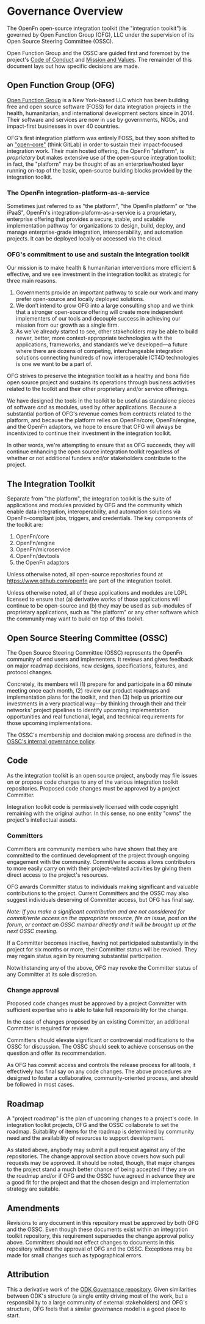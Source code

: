 # Governance Overview

The OpenFn open-source integration toolkit (the "integration toolkit") is
governed by Open Function Group (OFG), LLC under the supervision of its Open
Source Steering Committee (OSSC).

Open Function Group and the OSSC are guided first and foremost by the project's
[Code of Conduct](CODE-OF-CONDUCT.md) and
[Mission and Values](MISSION-AND-VALUES.md). The remainder of this document lays
out how specific decisions are made.

## Open Function Group (OFG)

[Open Function Group](https://www.openfn.org) is a New York-based LLC which has
been building free and open source software (FOSS) for data integration projects
in the health, humanitarian, and international development sectors since
in 2014. Their software and services are now in use by governments, NGOs, and
impact-first businesses in over 40 countries.

OFG's first integration platform was entirely FOSS, but they soon shifted to an
["open-core"](https://en.wikipedia.org/wiki/Open-core_model) (think GitLab) in
order to sustain their impact-focused integration work. Their main hosted
offering, the OpenFn "platform", is _proprietary_ but makes extensive use of the
open-source integration toolkit; in fact, the "platform" may be thought of as an
enterprise/hosted layer running on-top of the basic, open-source building blocks
provided by the integration toolkit.

### The OpenFn integration-platform-as-a-service

Sometimes just referred to as "the platform", "the OpenFn platform" or "the
iPaaS", OpenFn's integration-plaform-as-a-service is a proprietary, enterprise
offering that provides a secure, stable, and scalable implementation pathway for
organizations to design, build, deploy, and manage enterprise-grade integration,
interoperability, and automation projects. It can be deployed locally or
accessed via the cloud.

### OFG's commitment to use and sustain the integration toolkit

Our mission is to make health & humanitarian interventions more efficient &
effective, and we see investment in the integration toolkit as strategic for
three main reasons.

1. Governments provide an important pathway to scale our work and many prefer
   open-source and locally deployed solutions.
2. We don’t intend to grow OFG into a large consulting shop and we think that a
   stronger open-source offering will create more independent implementers of
   our tools and decouple success in achieving our mission from our growth as a
   single firm.
3. As we’ve already started to see, other stakeholders may be able to build
   newer, better, more context-appropriate technologies with the applications,
   frameworks, and standards we’ve developed—a future where there are dozens of
   competing, interchangeable integration solutions connecting hundreds of now
   interoperable ICT4D technologies is one we want to be a part of.

OFG strives to preserve the integration toolkit as a healthy and bona fide open
source project and sustains its operations through business activities related
to the toolkit and their other proprietary and/or service offerings.

We have designed the tools in the toolkit to be useful as standalone pieces of
software _and_ as modules, used by other applications. Because a substantial
portion of OFG's revenue comes from contracts related to the platform, and
because the platform relies on OpenFn/core, OpenFn/engine, and the OpenFn
adaptors, we hope to ensure that OFG will always be incentivized to continue
their investment in the integration toolkit.

In other words, we're attempting to ensure that as OFG succeeds, they will
continue enhancing the open source integration toolkit regardless of whether or
not additional funders and/or stakeholders contribute to the project.

## The Integration Toolkit

Separate from "the platform", the integration toolkit is the suite of
applications and modules provided by OFG and the community which enable data
integration, interoperability, and automation solutions via OpenFn-compliant
jobs, triggers, and credentials. The key components of the toolkit are:

1. OpenFn/core
2. OpenFn/engine
3. OpenFn/microservice
4. OpenFn/devtools
5. the OpenFn adaptors

Unless otherwise noted, all open-source repositories found at
https://www.github.com/openfn are part of the integration toolkit.

Unless otherwise noted, all of these applications and modules are LGPL licensed
to ensure that (a) derivative works of those applications will continue to be
open-source and (b) they may be used as sub-modules of proprietary applications,
such as "the platform" or any other software which the community may want to
build on top of this toolkit.

## Open Source Steering Committee (OSSC)

The Open Source Steering Committee (OSSC) represents the OpenFn community of end
users and implementers. It reviews and gives feedback on major roadmap
decisions, new designs, specifications, features, and protocol changes.

Concretely, its members will (1) prepare for and participate in a 60 minute
meeting once each month, (2) review our product roadmaps and implementation
plans for the toolkit, and then (3) help us prioritize our investments in a very
practical way—by thinking through their and their networks' project pipelines to
identify upcoming implementation opportunities and real functional, legal, and
technical requirements for those upcoming implementations.

The OSSC's membership and decision making process are defined in the
[OSSC's internal governance policy](OSSC.md).

## Code

As the integration toolkit is an open source project, anybody may file issues on
or propose code changes to any of the various integration toolkit repositories.
Proposed code changes must be approved by a project Committer.

Integration toolkit code is permissively licensed with code copyright remaining
with the original author. In this sense, no one entity "owns" the project's
intellectual assets.

### Committers

Committers are community members who have shown that they are committed to the
continued development of the project through ongoing engagement with the
community. Commit/write access allows contributors to more easily carry on with
their project-related activities by giving them direct access to the project's
resources.

OFG awards Committer status to individuals making significant and valuable
contributions to the project. Current Committers and the OSSC may also suggest
individuals deserving of Committer access, but OFG has final say.

_Note: If you make a significant contribution and are not considered for
commit/write access on the appropriate resource, file an issue, post on the
forum, or contact an OSSC member directly and it will be brought up at the next
OSSC meeting._

If a Committer becomes inactive, having not participated substantially in the
project for six months or more, their Committer status will be revoked. They may
regain status again by resuming substantial participation.

Notwithstanding any of the above, OFG may revoke the Committer status of any
Committer at its sole discretion.

### Change approval

Proposed code changes must be approved by a project Committer with sufficient
expertise who is able to take full responsibility for the change.

In the case of changes proposed by an existing Committer, an additional
Committer is required for review.

Committers should elevate significant or controversial modifications to the OSSC
for discussion. The OSSC should seek to achieve consensus on the question and
offer its recommendation.

As OFG has commit access and controls the release process for all tools, it
effectively has final say on any code changes. The above procedures are designed
to foster a collaborative, community-oriented process, and should be followed in
most cases.

## Roadmap

A "project roadmap" is the plan of upcoming changes to a project's code. In
integration toolkit projects, OFG and the OSSC collaborate to set the roadmap.
Suitability of items for the roadmap is determined by community need and the
availability of resources to support development.

As stated above, anybody may submit a pull request against any of the
repositories. The change approval section above covers how such pull requests
may be approved. It should be noted, though, that major changes to the project
stand a much better chance of being accepted if they are on the roadmap and/or
if OFG and the OSSC have agreed in advance they are a good fit for the project
and that the chosen design and implementation strategy are suitable.

## Amendments

Revisions to any document in this repository must be approved by both OFG and
the OSSC. Even though these documents exist within an integration toolkit
repository, this requirement supersedes the change approval policy above.
Committers should not effect changes to documents in this repository without the
approval of OFG and the OSSC. Exceptions may be made for small changes such as
typographical errors.

## Attribution

This a derivative work of the
[ODK Governance repository](https://github.com/getodk/governance/). Given
similarities between ODK's structure (a single entity driving most of the work,
but a responsibility to a large community of external stakeholders) and OFG's
structure, OFG feels that a similar governance model is a good place to start.
